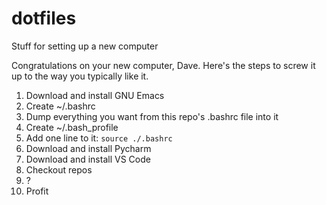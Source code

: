 # dotfiles
Stuff for setting up a new computer

Congratulations on your new computer, Dave. Here's the steps to screw it up to the way you typically like it.

1. Download and install GNU Emacs 
2. Create ~/.bashrc
3. Dump everything you want from this repo's .bashrc file into it
4. Create ~/.bash_profile
5. Add one line to it: `source ./.bashrc`
6. Download and install Pycharm
7. Download and install VS Code
8. Checkout repos
9. ?
10. Profit
